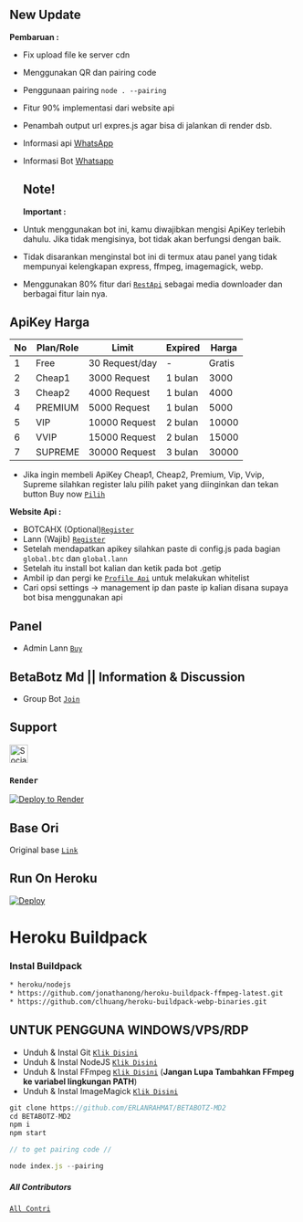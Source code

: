 ## New Update

**Pembaruan :**
- Fix upload file ke server cdn 
- Menggunakan QR dan pairing code 
- Penggunaan pairing ```node . --pairing```
- Fitur 90% implementasi dari website api
- Penambah output url expres.js agar bisa di jalankan di render dsb.
- Informasi api [WhatsApp](https://whatsapp.com/channel/0029VaApYsQ5Ui2c2rKbpP0S)
- Informasi Bot [Whatsapp](https://whatsapp.com/channel/0029VaiIG3UJpe8n3Y2MZ51z)
  ## Note!
  **Important :**
  
- Untuk menggunakan bot ini, kamu diwajibkan mengisi ApiKey terlebih dahulu. Jika tidak mengisinya, bot tidak akan berfungsi dengan baik.
- Tidak disarankan menginstal bot ini di termux atau panel yang tidak mempunyai kelengkapan express, ffmpeg, imagemagick, webp.
  
- Menggunakan 80% fitur dari [`RestApi`](https://api.betabotz.eu.org) sebagai media downloader dan berbagai fitur lain nya.


## ApiKey Harga

| No | Plan/Role    | Limit          | Expired         | Harga |
|----|--------------|----------------|-----------------|-------|
| 1  | Free         | 30 Request/day| -               | Gratis|
| 2  | Cheap1       | 3000 Request   | 1 bulan         | 3000     |
| 3  | Cheap2       | 4000 Request   | 1 bulan         | 4000     |
| 4  | PREMIUM      | 5000 Request   | 1 bulan         | 5000     |
| 5  | VIP          | 10000 Request  | 2 bulan         | 10000     |
| 6  | VVIP         | 15000 Request  | 2 bulan         | 15000     |
| 7  | SUPREME      | 30000 Request  | 3 bulan         | 30000     |

- Jika ingin membeli ApiKey Cheap1, Cheap2, Premium, Vip, Vvip, Supreme silahkan register lalu pilih paket yang diinginkan dan tekan button Buy now [`Pilih`](https://api.betabotz.eu.org/price)

**Website Api :**
- BOTCAHX (Optional)[`Register`](https://api.botcahx.eu.org)
- Lann (Wajib) [`Register`](https://api.betabotz.eu.org)
- Setelah mendapatkan apikey silahkan paste di config.js pada bagian ```global.btc``` dan ```global.lann```
- Setelah itu install bot kalian dan ketik pada bot .getip
- Ambil ip dan pergi ke [`Profile Api`](https://api.betabotz.eu.org) untuk melakukan whitelist
- Cari opsi settings -> management ip dan paste ip kalian disana supaya bot bisa menggunakan api

## Panel
- Admin Lann [`Buy`](https://wa.me/p/23983051454715720/62895628117900)
  
## BetaBotz Md || Information & Discussion
- Group Bot [`Join`](https://chat.whatsapp.com/H8XPKS8vmHm2spliGlKY41)
## Support

<a href="https://api.betabotz.eu.org/donasi" target="_blank"><img src="https://img.shields.io/badge/Buy_Me_A_Coffee-FFDD00?style=for-the-badge&logo=buy-me-a-coffee&logoColor=black" height="32px" alt="Sociabuzz"></a>


### `Render`

[![Deploy to Render](https://render.com/images/deploy-to-render-button.svg)](https://dashboard.render.com/blueprint/new?repo=https%3A%2F%2Fgithub.com%2FERLANRAHMAT%2FBETABOTZ-MD2)
## Base Ori
Original base [`Link`](https://github.com/HelgaIlham/ZukaBet)

## Run On Heroku

[![Deploy](https://www.herokucdn.com/deploy/button.svg)](https://heroku.com/deploy?template=https://github.com/ERLANRAHMAT/BETABOTZ-MD2)
# Heroku Buildpack
### Instal Buildpack
```bash
* heroku/nodejs
* https://github.com/jonathanong/heroku-buildpack-ffmpeg-latest.git
* https://github.com/clhuang/heroku-buildpack-webp-binaries.git
```

## UNTUK PENGGUNA WINDOWS/VPS/RDP

* Unduh & Instal Git [`Klik Disini`](https://git-scm.com/downloads)
* Unduh & Instal NodeJS [`Klik Disini`](https://nodejs.org/en/download)
* Unduh & Instal FFmpeg [`Klik Disini`](https://ffmpeg.org/download.html) (**Jangan Lupa Tambahkan FFmpeg ke variabel lingkungan PATH**)
* Unduh & Instal ImageMagick [`Klik Disini`](https://imagemagick.org/script/download.php)

```javascript
git clone https://github.com/ERLANRAHMAT/BETABOTZ-MD2
cd BETABOTZ-MD2
npm i
npm start
```
```javascript
// to get pairing code //

node index.js --pairing

```


##### All Contributors
[`All Contri`](https://contributor.betabotz.eu.org)
